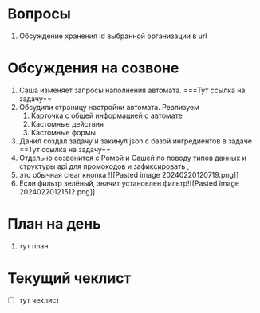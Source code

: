 # Вопросы
1. Обсуждение хранения id выбранной организации в url

# Обсуждения на созвоне
1. Саша изменяет запросы наполнения автомата. ===Тут ссылка на задачу==
2. Обсудили страницу настройки автомата. Реализуем
	1. Карточка с общей информацией о автомате
	2. Кастомные действия
	3. Кастомные формы
3. Данил создал задачу и закинул json с базой ингредиентов в задаче ==Тут ссылка на задачу== 
4. Отдельно созвонится с Ромой и Сашей по поводу типов данных и структуры api для промокодов и зафиксировать ,
5. это обычная clear кнопка ![[Pasted image 20240220120719.png]]
6. Если фильтр зелёный, значит установлен фильтр![[Pasted image 20240220121512.png]]
# План на день
1. тут план
# Текущий чеклист 
- [ ] тут чеклист
